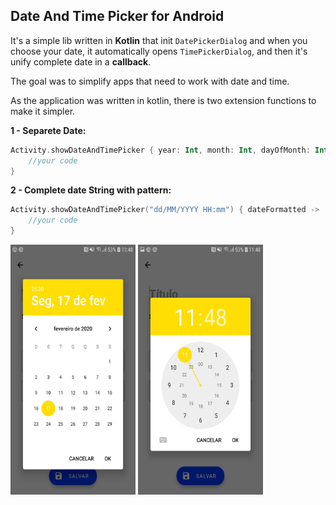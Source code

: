 ## **Date And Time Picker for Android**

It's a simple lib written in **Kotlin** that init `DatePickerDialog` and when you choose your date, it automatically opens `TimePickerDialog`, and then it's unify complete date in a **callback**.

The goal was to simplify apps that need to work with date and time. 

As the application was written in kotlin, there is two extension functions to make it simpler.

**1 - Separete Date:**

```kotlin
Activity.showDateAndTimePicker { year: Int, month: Int, dayOfMonth: Int, hourOfDay: Int, minute: Int ->  
	//your code
}
 ```

**2 - Complete date String with pattern:**
```kotlin
Activity.showDateAndTimePicker("dd/MM/YYYY HH:mm") { dateFormatted ->  
	//your code
}
```

<img src="images/date.jpg" width="200" height="400" />

<img src="images/time.jpg" width="200" height="400" />


